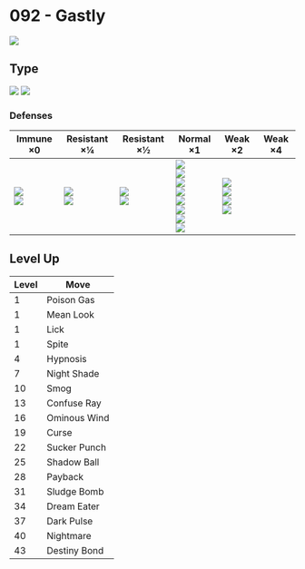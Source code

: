 # 092 - Gastly
![][092]

## Type

![][ghost]  ![][poison]

### Defenses

Immune ×0                        | Resistant ×¼                | Resistant ×½                 | Normal ×1                                                                                                         | Weak ×2                                                    | Weak ×4
---                              | ---                         | ---                          | ---                                                                                                               | ---                                                        | ---
![][normal]<br>![][fighting]<br> | ![][poison]<br>![][bug]<br> | ![][grass]<br>![][fairy]<br> | ![][flying]<br>![][rock]<br>![][steel]<br>![][fire]<br>![][water]<br>![][electric]<br>![][ice]<br>![][dragon]<br> | ![][ground]<br>![][ghost]<br>![][psychic]<br>![][dark]<br> | &nbsp;

## Level Up

Level | Move
---   | ---
1     | Poison Gas
1     | Mean Look
1     | Lick
1     | Spite
4     | Hypnosis
7     | Night Shade
10    | Smog
13    | Confuse Ray
16    | Ominous Wind
19    | Curse
22    | Sucker Punch
25    | Shadow Ball
28    | Payback
31    | Sludge Bomb
34    | Dream Eater
37    | Dark Pulse
40    | Nightmare
43    | Destiny Bond

[092]: ../img/pokemon/092.png
[normal]: ../img/types/normal.png
[fire]: ../img/types/fire.png
[fighting]: ../img/types/fighting.png
[water]: ../img/types/water.png
[flying]: ../img/types/flying.png
[grass]: ../img/types/grass.png
[poison]: ../img/types/poison.png
[electric]: ../img/types/electric.png
[ground]: ../img/types/ground.png
[psychic]: ../img/types/psychic.png
[rock]: ../img/types/rock.png
[ice]: ../img/types/ice.png
[bug]: ../img/types/bug.png
[dragon]: ../img/types/dragon.png
[ghost]: ../img/types/ghost.png
[dark]: ../img/types/dark.png
[steel]: ../img/types/steel.png
[fairy]: ../img/types/fairy.png
